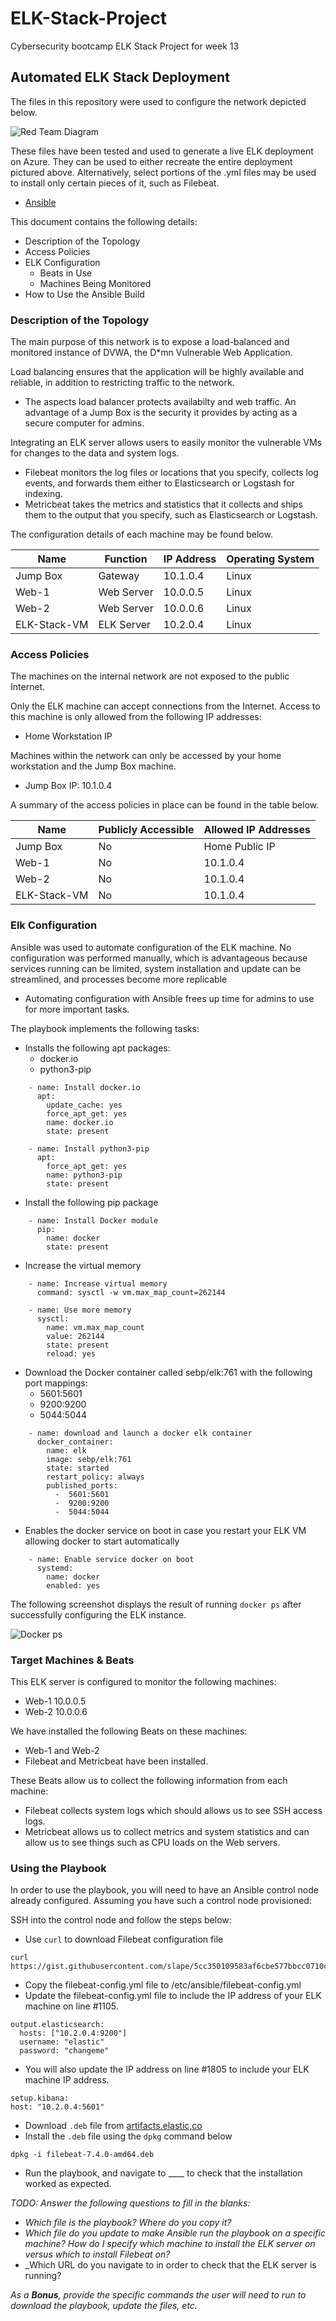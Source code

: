 # ELK-Stack-Project
Cybersecurity bootcamp ELK Stack Project for week 13
## Automated ELK Stack Deployment

The files in this repository were used to configure the network depicted below.

![Red Team Diagram](Diagrams/RedTeamDiagram.png)

These files have been tested and used to generate a live ELK deployment on Azure. They can be used to either recreate the entire deployment pictured above. Alternatively, select portions of the .yml files may be used to install only certain pieces of it, such as Filebeat.

  - [Ansible](https://github.com/Scottyno21/ELK-Stack-Project/tree/main/Ansible)

This document contains the following details:
- Description of the Topology
- Access Policies
- ELK Configuration
  - Beats in Use
  - Machines Being Monitored
- How to Use the Ansible Build


### Description of the Topology

The main purpose of this network is to expose a load-balanced and monitored instance of DVWA, the D*mn Vulnerable Web Application.

Load balancing ensures that the application will be highly available and reliable, in addition to restricting traffic to the network.
- The aspects load balancer protects availabilty and web traffic. An advantage of a Jump Box is the security it provides by acting as a secure computer for admins.

Integrating an ELK server allows users to easily monitor the vulnerable VMs for changes to the data and system logs.
- Filebeat monitors the log files or locations that you specify, collects log events, and forwards them either to Elasticsearch or Logstash for indexing.
- Metricbeat takes the metrics and statistics that it collects and ships them to the output that you specify, such as Elasticsearch or Logstash.

The configuration details of each machine may be found below.

| Name         | Function   | IP Address | Operating System |
|--------------|------------|------------|------------------|
| Jump Box     | Gateway    | 10.1.0.4   | Linux            |
| Web-1        | Web Server | 10.0.0.5   | Linux            |
| Web-2        | Web Server | 10.0.0.6   | Linux            |
| ELK-Stack-VM | ELK Server | 10.2.0.4   | Linux            |

### Access Policies

The machines on the internal network are not exposed to the public Internet. 

Only the ELK machine can accept connections from the Internet. Access to this machine is only allowed from the following IP addresses:
- Home Workstation IP

Machines within the network can only be accessed by your home workstation and the Jump Box machine.
- Jump Box IP: 10.1.0.4

A summary of the access policies in place can be found in the table below.

| Name         | Publicly Accessible | Allowed IP Addresses |
|--------------|---------------------|----------------------|
| Jump Box     | No                  | Home Public IP       |
| Web-1        | No                  | 10.1.0.4             |
| Web-2        | No                  | 10.1.0.4             |
| ELK-Stack-VM | No                  | 10.1.0.4             |

### Elk Configuration

Ansible was used to automate configuration of the ELK machine. No configuration was performed manually, which is advantageous because services running can be limited, system installation and update can be streamlined, and processes become more replicable
- Automating configuration with Ansible frees up time for admins to use for more important tasks.

The playbook implements the following tasks:
- Installs the following apt packages:
  - docker.io
  - python3-pip
```Docker.io and python3-pip code
    - name: Install docker.io
      apt:
        update_cache: yes
        force_apt_get: yes
        name: docker.io
        state: present

    - name: Install python3-pip
      apt:
        force_apt_get: yes
        name: python3-pip
        state: present
```
- Install the following pip package
```Docker
    - name: Install Docker module
      pip:
        name: docker
        state: present
```
- Increase the virtual memory
```Increase Virtual Memory
    - name: Increase virtual memory
      command: sysctl -w vm.max_map_count=262144

    - name: Use more memory
      sysctl:
        name: vm.max_map_count
        value: 262144
        state: present
        reload: yes
```
- Download the Docker container called sebp/elk:761 with the following port mappings:
  - 5601:5601
  - 9200:9200
  - 5044:5044
```Download and launch docker elk container
    - name: download and launch a docker elk container
      docker_container:
        name: elk
        image: sebp/elk:761
        state: started
        restart_policy: always
        published_ports:
          -  5601:5601
          -  9200:9200
          -  5044:5044
```
- Enables the docker service on boot in case you restart your ELK VM allowing docker to start automatically
```
    - name: Enable service docker on boot
      systemd:
        name: docker
        enabled: yes
```

The following screenshot displays the result of running `docker ps` after successfully configuring the ELK instance.

![Docker ps](Diagrams/docker_ps.png)

### Target Machines & Beats
This ELK server is configured to monitor the following machines:
- Web-1 10.0.0.5
- Web-2 10.0.0.6

We have installed the following Beats on these machines:
- Web-1 and Web-2
- Filebeat and Metricbeat have been installed.

These Beats allow us to collect the following information from each machine:
- Filebeat collects system logs which should allows us to see SSH access logs.
- Metricbeat allows us to collect metrics and system statistics and can allow us to see things such as CPU loads on the Web servers.

### Using the Playbook
In order to use the playbook, you will need to have an Ansible control node already configured. Assuming you have such a control node provisioned: 

SSH into the control node and follow the steps below:
- Use ```curl``` to download Filebeat configuration file
```Curl Filebeat
curl https://gist.githubusercontent.com/slape/5cc350109583af6cbe577bbcc0710c93/raw/eca603b72586fbe148c11f9c87bf96a63cb25760/Filebeat
```
- Copy the filebeat-config.yml file to /etc/ansible/filebeat-config.yml
- Update the filebeat-config.yml file to include the IP address of your ELK machine on line #1105.
```
output.elasticsearch:
  hosts: ["10.2.0.4:9200"]
  username: "elastic"
  password: "changeme"
```
  - You will also update the IP address on line #1805 to include your ELK machine IP address.
  ```
  setup.kibana:
  host: "10.2.0.4:5601"
  ```
- Download `.deb` file from [artifacts.elastic,co](https://artifacts.elastic.co/downloads/beats/filebeat/filebeat-7.4.0-amd64.deb)
- Install the `.deb` file using the `dpkg` command below
```
dpkg -i filebeat-7.4.0-amd64.deb
```
- Run the playbook, and navigate to ____ to check that the installation worked as expected.

_TODO: Answer the following questions to fill in the blanks:_
- _Which file is the playbook? Where do you copy it?_
- _Which file do you update to make Ansible run the playbook on a specific machine? How do I specify which machine to install the ELK server on versus which to install Filebeat on?_
- _Which URL do you navigate to in order to check that the ELK server is running?

_As a **Bonus**, provide the specific commands the user will need to run to download the playbook, update the files, etc._
